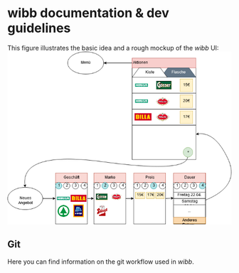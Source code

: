# wibb documentation & dev guidelines

This figure illustrates the basic idea and a rough mockup of the *wibb* UI:
![wibb concept](wibb-idea.png)

## Git
Here you can find information on the git workflow used in *wibb*.